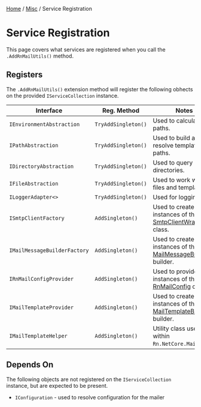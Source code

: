 [Home](/README.md) / [Misc](/docs/misc/README.md) / Service Registration

# Service Registration
This page covers what services are registered when you call the `.AddRnMailUtils()` method.

## Registers
The `.AddRnMailUtils()` extension method will register the following obhects on the provided `IServiceCollection` instance.

| Interface | Reg. Method | Notes |
| --- | --- | --- |
| `IEnvironmentAbstraction` | `TryAddSingleton()` | Used to calculate paths. |
| `IPathAbstraction` | `TryAddSingleton()` | Used to build and resolve template paths. |
| `IDirectoryAbstraction` | `TryAddSingleton()` | Used to query directories. |
| `IFileAbstraction` | `TryAddSingleton()` | Used to work with files and templates. |
| `ILoggerAdapter<>` | `TryAddSingleton()` | Used for logging |
| `ISmtpClientFactory` | `AddSingleton()` | Used to create instances of the [SmtpClientWrapper](/docs/wrappers/SmtpClientWrapper.md) class. |
| `IMailMessageBuilderFactory` | `AddSingleton()` | Used to create instances of the [MailMessageBuilder](/docs/builders/MailMessageBuilder.md) builder. |
| `IRnMailConfigProvider` | `AddSingleton()` | Used to provide instances of the [RnMailConfig](/docs/configuration/RnMailConfig.md) object. |
| `IMailTemplateProvider` | `AddSingleton()` | Used to create instances of the [MailTemplateBuilder](/docs/builders/MailTemplateBuilder.md) builder. |
| `IMailTemplateHelper` | `AddSingleton()` | Utility class used within `Rn.NetCore.MailUtils`. |

## Depends On
The following objects are not registered on the `IServiceCollection` instance, but are expected to be present.

- `IConfiguration` - used to resolve configuration for the mailer
